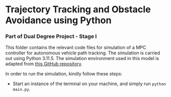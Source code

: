 # Trajectory Tracking and Obstacle Avoidance using Python
### Part of  Dual Degree Project - Stage I

This folder contains the relevant code files for simulation of a MPC controller for autonomous vehicle path tracking. The simulation is carried out using Python 3.11.5. The simulation environment used in this model is adapted from [this GitHub repository](https://github.com/matssteinweg/Multi-Purpose-MPC).

In order to run the simulation, kindly follow these steps:
* Start an instance of the terminal on your machine, and simply run `python main.py`.